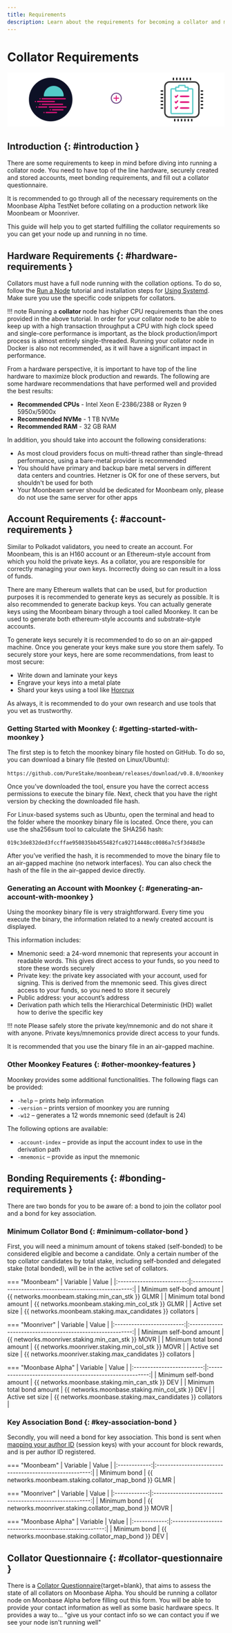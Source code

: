 ```yaml
---
title: Requirements
description: Learn about the requirements for becoming a collator and maintaining a collator node on Moonbeam networks
---
```


# Collator Requirements

![Collator Requirements Banner](/images/node-operators/networks/collators/requirements-banner.png)

## Introduction {: #introduction } 

There are some requirements to keep in mind before diving into running a collator node. You need to have top of the line hardware, securely created and stored accounts, meet bonding requirements, and fill out a collator questionnaire.

It is recommended to go through all of the necessary requirements on the Moonbase Alpha TestNet before collating on a production network like Moonbeam or Moonriver.

This guide will help you to get started fulfilling the collator requirements so you can get your node up and running in no time.

## Hardware Requirements {: #hardware-requirements } 

Collators must have a full node running with the collation options. To do so, follow the [Run a Node](/node-operators/networks/run-a-node/overview/) tutorial and installation steps for [Using Systemd](/node-operators/networks/run-a-node/systemd/). Make sure you use the specific code snippets for collators.

!!! note
    Running a **collator** node has higher CPU requirements than the ones provided in the above tutorial. In order for your collator node to be able to keep up with a high transaction throughput a CPU with high clock speed and single-core performance is important, as the block production/import process is almost entirely single-threaded.
    Running your collator node in Docker is also not recommended, as it will have a significant impact in performance.

From a hardware perspective, it is important to have top of the line hardware to maximize block production and rewards. The following are some hardware recommendations that have performed well and provided the best results:

- **Recommended CPUs** - Intel Xeon E-2386/2388 or Ryzen 9 5950x/5900x
- **Recommended NVMe** - 1 TB NVMe
- **Recommended RAM** - 32 GB RAM

In addition, you should take into account the following considerations:

- As most cloud providers focus on multi-thread rather than single-thread performance, using a bare-metal provider is recommended
- You should have primary and backup bare metal servers in different data centers and countries. Hetzner is OK for one of these servers, but shouldn't be used for both
- Your Moonbeam server should be dedicated for Moonbeam only, please do not use the same server for other apps

## Account Requirements {: #account-requirements } 

Similar to Polkadot validators, you need to create an account. For Moonbeam, this is an H160 account or an Ethereum-style account from which you hold the private keys. As a collator, you are responsible for correctly managing your own keys. Incorrectly doing so can result in a loss of funds.

There are many Ethereum wallets that can be used, but for production purposes it is recommended to generate keys as securely as possible. It is also recommended to generate backup keys. You can actually generate keys using the Moonbeam binary through a tool called Moonkey. It can be used to generate both ethereum-style accounts and substrate-style accounts. 

To generate keys securely it is recommended to do so on an air-gapped machine. Once you generate your keys make sure you store them safely. To securely store your keys, here are some recommendations, from least to most secure:

- Write down and laminate your keys
- Engrave your keys into a metal plate
- Shard your keys using a tool like [Horcrux](https://gitlab.com/unit410/horcrux)

As always, it is recommended to do your own research and use tools that you vet as trustworthy.

### Getting Started with Moonkey {: #getting-started-with-moonkey } 

The first step is to fetch the moonkey binary file hosted on GitHub. To do so, you can download a binary file (tested on Linux/Ubuntu):

`https://github.com/PureStake/moonbeam/releases/download/v0.8.0/moonkey`

Once you’ve downloaded the tool, ensure you have the correct access permissions to execute the binary file. Next, check that you have the right version by checking the downloaded file hash.

For Linux-based systems such as Ubuntu, open the terminal and head to the folder where the moonkey binary file is located. Once there, you can use the sha256sum tool to calculate the SHA256 hash:

```
019c3de832ded3fccffae950835bb455482fca92714448cc0086a7c5f3d48d3e
```

After you’ve verified the hash, it is recommended to move the binary file to an air-gapped machine (no network interfaces). You can also check the hash of the file in the air-gapped device directly.

### Generating an Account with Moonkey {: #generating-an-account-with-moonkey } 

Using the moonkey binary file is very straightforward. Every time you execute the binary, the information related to a newly created account is displayed.

This information includes:

- Mnemonic seed: a 24-word mnemonic that represents your account in readable words. This gives direct access to your funds, so you need to store these words securely
- Private key: the private key associated with your account, used for signing. This is derived from the mnemonic seed. This gives direct access to your funds, so you need to store it securely
- Public address: your account’s address
- Derivation path which tells the Hierarchical Deterministic (HD) wallet how to derive the specific key

!!! note
    Please safely store the private key/mnemonic and do not share it with anyone. Private keys/mnemonics provide direct access to your funds.

It is recommended that you use the binary file in an air-gapped machine.

### Other Moonkey Features {: #other-moonkey-features } 

Moonkey provides some additional functionalities. The following flags can be provided:

- `-help` – prints help information
- `-version` – prints version of moonkey you are running
- `-w12` – generates a 12 words mnemonic seed (default is 24)

The following options are available:

- `-account-index` – provide as input the account index to use in the derivation path
- `-mnemonic` – provide as input the mnemonic

## Bonding Requirements {: #bonding-requirements } 

There are two bonds for you to be aware of: a bond to join the collator pool and a bond for key association.

### Minimum Collator Bond {: #minimum-collator-bond }

First, you will need a minimum amount of tokens staked (self-bonded) to be considered eligible and become a candidate. Only a certain number of the top collator candidates by total stake, including self-bonded and delegated stake (total bonded), will be in the active set of collators.

=== "Moonbeam"
    |         Variable          |                          Value                           |
    |:-------------------------:|:--------------------------------------------------------:|
    | Minimum self-bond amount  |     {{ networks.moonbeam.staking.min_can_stk }} GLMR     |
    | Minimum total bond amount |     {{ networks.moonbeam.staking.min_col_stk }} GLMR     |
    |      Active set size      | {{ networks.moonbeam.staking.max_candidates }} collators |

=== "Moonriver"
    |         Variable          |                           Value                           |
    |:-------------------------:|:---------------------------------------------------------:|
    | Minimum self-bond amount  |     {{ networks.moonriver.staking.min_can_stk }} MOVR     |
    | Minimum total bond amount |     {{ networks.moonriver.staking.min_col_stk }} MOVR     |
    |      Active set size      | {{ networks.moonriver.staking.max_candidates }} collators |

=== "Moonbase Alpha"
    |         Variable          |                          Value                           |
    |:-------------------------:|:--------------------------------------------------------:|
    | Minimum self-bond amount  |     {{ networks.moonbase.staking.min_can_stk }} DEV      |
    | Minimum total bond amount |     {{ networks.moonbase.staking.min_col_stk }} DEV      |
    |      Active set size      | {{ networks.moonbase.staking.max_candidates }} collators |


### Key Association Bond {: #key-association-bond }

Secondly, you will need a bond for key association. This bond is sent when [mapping your author ID](/node-operators/networks/collators/account-management) (session keys) with your account for block rewards, and is per author ID registered.

=== "Moonbeam"
    |   Variable   |                         Value                          |
    |:------------:|:------------------------------------------------------:|
    | Minimum bond | {{ networks.moonbeam.staking.collator_map_bond }} GLMR |

=== "Moonriver"
    |   Variable   |                          Value                          |
    |:------------:|:-------------------------------------------------------:|
    | Minimum bond | {{ networks.moonriver.staking.collator_map_bond }} MOVR |

=== "Moonbase Alpha"
    |   Variable   |                         Value                         |
    |:------------:|:-----------------------------------------------------:|
    | Minimum bond | {{ networks.moonbase.staking.collator_map_bond }} DEV |

## Collator Questionnaire {: #collator-questionnaire }

There is a [Collator Questionnaire](https://docs.google.com/forms/d/e/1FAIpQLSfjmcXdiOXWtquYlBhdgXBunCKWHadaQCgPuBtzih1fd0W3aA/viewform){target=blank}, that aims to assess the state of all collators on Moonbase Alpha. You should be running a collator node on Moonbase Alpha before filling out this form. You will be able to provide your contact information as well as some basic hardware specs. It provides a way to... "give us your contact info so we can contact you if we see your node isn't running well"